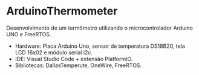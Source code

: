 # ArduinoThermometer
  Desenvolvimento de um termômetro utilizando o microcontrolador Arduino UNO e FreeRTOS.

* Hardware: Placa Arduino Uno, sensor de temperatura DS18B20, tela LCD 16x02 e módulo serial i2c.
* IDE: Visual Studio Code + extensão PlatformIO.
* Bibliotecas: DallasTemperute, OneWire, FreeRTOS.
